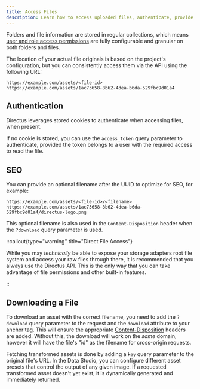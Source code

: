```yaml
---
title: Access Files
description: Learn how to access uploaded files, authenticate, provide optional filenames and directly download them.
---
```


Folders and file information are stored in regular collections, which means [user and role access permissions](/auth/access-control) are fully configurable and granular on both folders and files.

The location of your actual file originals is based on the project's configuration, but you can consistently access them
via the API using the following URL:

```
https://example.com/assets/<file-id>
https://example.com/assets/1ac73658-8b62-4dea-b6da-529fbc9d01a4
```

## Authentication

Directus leverages stored cookies to authenticate when accessing files, when present.

If no cookie is stored, you can use the `access_token` query parameter to authenticate, provided the token belongs to a user with the required access to read the file.

## SEO

You can provide an optional filename after the UUID to optimize for SEO, for example:

```
https://example.com/assets/<file-id>/<filename>
https://example.com/assets/1ac73658-8b62-4dea-b6da-529fbc9d01a4/directus-logo.png
```

This optional filename is also used in the `Content-Disposition` header when the `?download` query parameter is used.

::callout{type="warning" title="Direct File Access"}

While you may _technically_ be able to expose your storage adapters root file system and access your raw files through
there, it is recommended that you always use the Directus API. This is the only way that you can take advantage of file
permissions and other built-in features.

::

## Downloading a File

To download an asset with the correct filename, you need to add the `?download` query parameter to the request and the
`download` attribute to your anchor tag. This will ensure the appropriate
[Content-Disposition](https://www.w3.org/Protocols/rfc2616/rfc2616-sec19.html) headers are added. Without this, the
download will work on the _same_ domain, however it will have the file's "id" as the filename for cross-origin requests.

Fetching transformed assets is done by adding a `key` query parameter to the original file's URL. In the Data Studio, you can
configure different asset presets that control the output of any given image. If a requested transformed asset doesn't yet
exist, it is dynamically generated and immediately returned.
